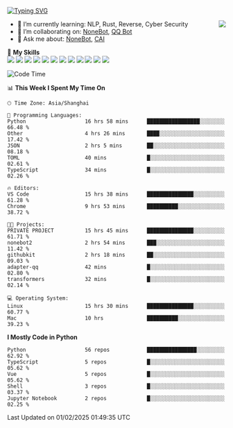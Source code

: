 [![Typing SVG](https://readme-typing-svg.herokuapp.com?size=25&duration=2500&color=8C43EA&vCenter=true&width=200&height=40&lines=Hi+there+%F0%9F%91%8B%F0%9F%8F%BB;I'm+yanyongyu)](https://git.io/typing-svg)

<a href="#">
  <img align="right" src="https://github-readme-stats.vercel.app/api?username=yanyongyu&count_private=true&show_icons=true&bg_color=15,f2f7fd,E0EAFC" />
</a>

- 🌱 I’m currently learning: NLP, Rust, Reverse, Cyber Security
- 👯 I’m collaborating on: [NoneBot](https://github.com/nonebot), [QQ Bot](https://github.com/Mrs4s/go-cqhttp)
- 💬 Ask me about: [NoneBot](https://github.com/nonebot), [CAI](https://github.com/cscs181/CAI)

🌟 **My Skills**  
![](https://img.shields.io/badge/-Python-3e74a2?style=flat-square&logo=Python&logoColor=fff)
![](https://img.shields.io/badge/-TypeScript-3178C6?style=flat-square&logo=TypeScript&logoColor=fff)
![](https://img.shields.io/badge/-Vue-4fc08d?style=flat-square&logo=Vue.js&logoColor=fff)
![](https://img.shields.io/badge/-React-2d98ce?style=flat-square&logo=React&logoColor=fff)
![](https://img.shields.io/badge/-FastAPI-009688?style=flat-square&logo=FastAPI&logoColor=fff)
![](https://img.shields.io/badge/-Linux-000000?style=flat-square&logo=Linux&logoColor=fff)
![](https://img.shields.io/badge/-Docker-2496ED?style=flat-square&logo=Docker&logoColor=fff)
![](https://img.shields.io/badge/-Kubernetes-326CE5?style=flat-square&logo=Kubernetes&logoColor=fff)
![](https://img.shields.io/badge/-GitHub%20Actions-2088FF?style=flat-square&logo=GitHubActions&logoColor=fff)
![](https://img.shields.io/badge/-PostgreSQL-4169E1?style=flat-square&logo=PostgreSQL&logoColor=fff)
![](https://img.shields.io/badge/-Redis-DC382D?style=flat-square&logo=Redis&logoColor=fff)
![](https://img.shields.io/badge/-MongoDB-47A248?style=flat-square&logo=MongoDB&logoColor=fff)

<!--START_SECTION:waka-->
![Code Time](http://img.shields.io/badge/Code%20Time-7%2C148%20hrs%2045%20mins-blue)

📊 **This Week I Spent My Time On** 

```text
🕑︎ Time Zone: Asia/Shanghai

💬 Programming Languages: 
Python                   16 hrs 58 mins      █████████████████░░░░░░░░   66.48 % 
Other                    4 hrs 26 mins       ████░░░░░░░░░░░░░░░░░░░░░   17.42 % 
JSON                     2 hrs 5 mins        ██░░░░░░░░░░░░░░░░░░░░░░░   08.18 % 
TOML                     40 mins             █░░░░░░░░░░░░░░░░░░░░░░░░   02.61 % 
TypeScript               34 mins             █░░░░░░░░░░░░░░░░░░░░░░░░   02.26 % 

🔥 Editors: 
VS Code                  15 hrs 38 mins      ███████████████░░░░░░░░░░   61.28 % 
Chrome                   9 hrs 53 mins       ██████████░░░░░░░░░░░░░░░   38.72 % 

🐱‍💻 Projects: 
PRIVATE PROJECT          15 hrs 45 mins      ███████████████░░░░░░░░░░   61.71 % 
nonebot2                 2 hrs 54 mins       ███░░░░░░░░░░░░░░░░░░░░░░   11.42 % 
githubkit                2 hrs 18 mins       ██░░░░░░░░░░░░░░░░░░░░░░░   09.03 % 
adapter-qq               42 mins             █░░░░░░░░░░░░░░░░░░░░░░░░   02.80 % 
transformers             32 mins             █░░░░░░░░░░░░░░░░░░░░░░░░   02.14 % 

💻 Operating System: 
Linux                    15 hrs 30 mins      ███████████████░░░░░░░░░░   60.77 % 
Mac                      10 hrs              ██████████░░░░░░░░░░░░░░░   39.23 % 
```

**I Mostly Code in Python** 

```text
Python                   56 repos            ████████████████░░░░░░░░░   62.92 % 
TypeScript               5 repos             █░░░░░░░░░░░░░░░░░░░░░░░░   05.62 % 
Vue                      5 repos             █░░░░░░░░░░░░░░░░░░░░░░░░   05.62 % 
Shell                    3 repos             █░░░░░░░░░░░░░░░░░░░░░░░░   03.37 % 
Jupyter Notebook         2 repos             █░░░░░░░░░░░░░░░░░░░░░░░░   02.25 % 
```




 Last Updated on 01/02/2025 01:49:35 UTC
<!--END_SECTION:waka-->
